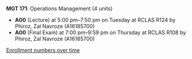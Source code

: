**MGT 171**: Operations Management (4 units)

- **A00** (Lecture) at 5:00 pm–7:50 pm on Tuesday at RCLAS R124 by Phiroz, Zal Navroze (A16185700)
- **A00** (Final Exam) at 7:00 pm–9:59 pm on Thursday at RCLAS R108 by Phiroz, Zal Navroze (A16185700)

[Enrollment numbers over time](./MGT171.tsv)
